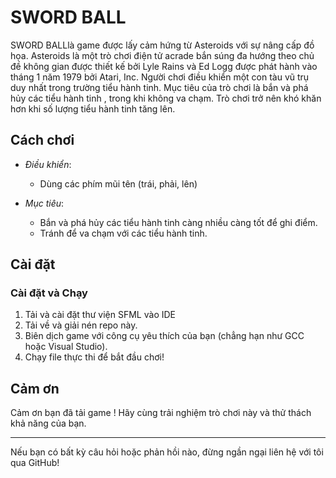 # SWORD BALL
SWORD BALLlà game được lấy cảm hứng từ Asteroids với sự nâng cấp đồ họa. Asteroids là một trò chơi điện tử acrade bắn súng đa hướng theo chủ đề không gian được thiết kế bởi Lyle Rains và Ed Logg được phát hành vào tháng 1 năm 1979 bởi Atari, Inc. Người chơi điều khiển một con tàu vũ trụ duy nhất trong trường tiểu hành tinh. Mục tiêu của trò chơi là bắn và phá hủy các tiểu hành tinh , trong khi không va chạm. Trò chơi trở nên khó khăn hơn khi số lượng tiểu hành tinh tăng lên.

## Cách chơi

- *Điều khiển*:
  - Dùng các phím mũi tên (trái, phải, lên)

- *Mục tiêu*:
  - Bắn và phá hủy các tiểu hành tinh càng nhiều càng tốt để ghi điểm.
  - Tránh để va chạm với các tiểu hành tinh.

## Cài đặt

### Cài đặt và Chạy

1. Tải và cài đặt thư viện SFML vào IDE 
2. Tải về và giải nén repo này.
3. Biên dịch game với công cụ yêu thích của bạn (chẳng hạn như GCC hoặc Visual Studio).
4. Chạy file thực thi để bắt đầu chơi!

## Cảm ơn

Cảm ơn bạn đã tải game ! Hãy cùng trải nghiệm trò chơi này và thử thách khả năng của bạn.

---

Nếu bạn có bất kỳ câu hỏi hoặc phản hồi nào, đừng ngần ngại liên hệ với tôi qua GitHub!

